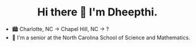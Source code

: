 <h1 align="center">Hi there 👋 I'm Dheepthi.</h1>

- 🏙️ Charlotte, NC → Chapel Hill, NC → ?
- 🏫 I'm a senior at the North Carolina School of Science and Mathematics.

<!--
**dheepthim/dheepthim** is a ✨ _special_ ✨ repository because its `README.md` (this file) appears on your GitHub profile.

Here are some ideas to get you started:

- 🔭 I’m currently working on ...
- 🌱 I’m currently learning ...
- 👯 I’m looking to collaborate on ...
- 🤔 I’m looking for help with ...
- 💬 Ask me about ...
- 📫 How to reach me: ...
- 😄 Pronouns: ...
- ⚡ Fun fact: ...
-->